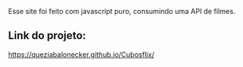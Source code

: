 Esse site foi feito com javascript puro, consumindo uma API de filmes.

## Link do projeto:
https://queziabalonecker.github.io/Cubosflix/
